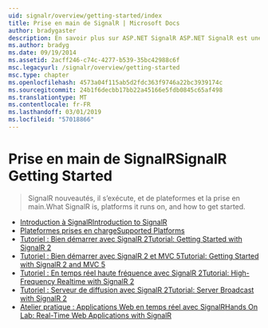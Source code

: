```yaml
---
uid: signalr/overview/getting-started/index
title: Prise en main de SignalR | Microsoft Docs
author: bradygaster
description: En savoir plus sur ASP.NET SignalR ASP.NET SignalR est une nouvelle bibliothèque pour les développeurs ASP.NET qui facilite le développement des fonctionnalités web en temps réel. SignalR permet bi...
ms.author: bradyg
ms.date: 09/19/2014
ms.assetid: 2acff246-c74c-4277-b539-35bc42988c6f
msc.legacyurl: /signalr/overview/getting-started
msc.type: chapter
ms.openlocfilehash: 4573a04f115ab5d2fdc363f9746a22bc3939174c
ms.sourcegitcommit: 24b1f6decbb17bb22a45166e5fdb0845c65af498
ms.translationtype: MT
ms.contentlocale: fr-FR
ms.lasthandoff: 03/01/2019
ms.locfileid: "57018866"
---
```

<a name="signalr-getting-started"></a><span data-ttu-id="b6fe2-104">Prise en main de SignalR</span><span class="sxs-lookup"><span data-stu-id="b6fe2-104">SignalR Getting Started</span></span>
====================
> <span data-ttu-id="b6fe2-105">SignalR nouveautés, il s’exécute, et de plateformes et la prise en main.</span><span class="sxs-lookup"><span data-stu-id="b6fe2-105">What SignalR is, platforms it runs on, and how to get started.</span></span>


- [<span data-ttu-id="b6fe2-106">Introduction à SignalR</span><span class="sxs-lookup"><span data-stu-id="b6fe2-106">Introduction to SignalR</span></span>](introduction-to-signalr.md)
- [<span data-ttu-id="b6fe2-107">Plateformes prises en charge</span><span class="sxs-lookup"><span data-stu-id="b6fe2-107">Supported Platforms</span></span>](supported-platforms.md)
- [<span data-ttu-id="b6fe2-108">Tutoriel : Bien démarrer avec SignalR 2</span><span class="sxs-lookup"><span data-stu-id="b6fe2-108">Tutorial: Getting Started with SignalR 2</span></span>](tutorial-getting-started-with-signalr.md)
- [<span data-ttu-id="b6fe2-109">Tutoriel : Bien démarrer avec SignalR 2 et MVC 5</span><span class="sxs-lookup"><span data-stu-id="b6fe2-109">Tutorial: Getting Started with SignalR 2 and MVC 5</span></span>](tutorial-getting-started-with-signalr-and-mvc.md)
- [<span data-ttu-id="b6fe2-110">Tutoriel : En temps réel haute fréquence avec SignalR 2</span><span class="sxs-lookup"><span data-stu-id="b6fe2-110">Tutorial: High-Frequency Realtime with SignalR 2</span></span>](tutorial-high-frequency-realtime-with-signalr.md)
- [<span data-ttu-id="b6fe2-111">Tutoriel : Serveur de diffusion avec SignalR 2</span><span class="sxs-lookup"><span data-stu-id="b6fe2-111">Tutorial: Server Broadcast with SignalR 2</span></span>](tutorial-server-broadcast-with-signalr.md)
- [<span data-ttu-id="b6fe2-112">Atelier pratique : Applications Web en temps réel avec SignalR</span><span class="sxs-lookup"><span data-stu-id="b6fe2-112">Hands On Lab: Real-Time Web Applications with SignalR</span></span>](real-time-web-applications-with-signalr.md)
